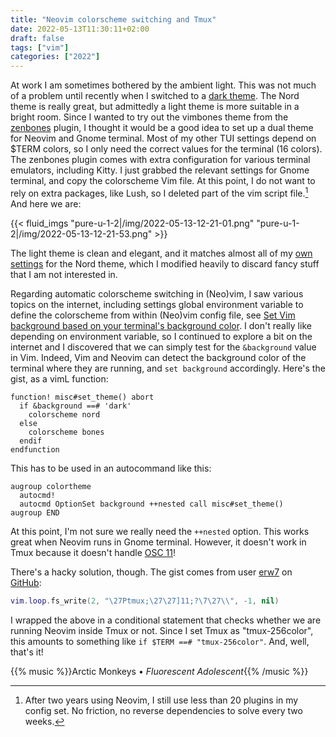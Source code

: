 ```yaml
---
title: "Neovim colorscheme switching and Tmux"
date: 2022-05-13T11:30:11+02:00
draft: false
tags: ["vim"]
categories: ["2022"]
---
```


At work I am sometimes bothered by the ambient light. This was not much of a problem until recently when I switched to a [dark theme]. The Nord theme is really great, but admittedly a light theme is more suitable in a bright room. Since I wanted to try out the vimbones theme from the [zenbones] plugin, I thought it would be a good idea to set up a dual theme for Neovim and Gnome terminal. Most of my other TUI settings depend on $TERM colors, so I only need the correct values for the terminal (16 colors). The zenbones plugin comes with extra configuration for various terminal emulators, including Kitty. I just grabbed the relevant settings for Gnome terminal, and copy the colorscheme Vim file. At this point, I do not want to rely on extra packages, like Lush, so I deleted part of the vim script file.[^1] And here we are:

{{< fluid_imgs
"pure-u-1-2|/img/2022-05-13-12-21-01.png"
"pure-u-1-2|/img/2022-05-13-12-21-53.png" >}}

The light theme is clean and elegant, and it matches almost all of my [own settings] for the Nord theme, which I modified heavily to discard fancy stuff that I am not interested in.

Regarding automatic colorscheme switching in (Neo)vim, I saw various topics on the internet, including settings global environment variable to define the colorscheme from within (Neo)vim config file, see [Set Vim background based on your terminal's background color]. I don't really like depending on environment variable, so I continued to explore a bit on the internet and I discovered that we can simply test for the `&background` value in Vim. Indeed, Vim and Neovim can detect the background color of the terminal where they are running, and `set background` accordingly. Here's the gist, as a vimL function:

```
function! misc#set_theme() abort
  if &background ==# 'dark'
    colorscheme nord
  else
    colorscheme bones
  endif
endfunction
```

This has to be used in an autocommand like this:

```
augroup colortheme
  autocmd!
  autocmd OptionSet background ++nested call misc#set_theme()
augroup END
```

At this point, I'm not sure we really need the `++nested` option. This works great when Neovim runs in Gnome terminal. However, it doesn't work in Tmux because it doesn't handle [OSC 11]!

There's a hacky solution, though. The gist comes from user [erw7] on [GitHub]:

```lua
vim.loop.fs_write(2, "\27Ptmux;\27\27]11;?\7\27\\", -1, nil)
```

I wrapped the above in a conditional statement that checks whether we are running Neovim inside Tmux or not. Since I set Tmux as "tmux-256color", this amounts to something like `if $TERM ==# "tmux-256color"`. And, well, that's it!

{{% music %}}Arctic Monkeys • _Fluorescent Adolescent_{{% /music %}}

[^1]: After two years using Neovim, I still use less than 20 plugins in my config set. No friction, no reverse dependencies to solve every two weeks.

[dark theme]: /post/regolith-desktop/
[zenbones]: https://github.com/mcchrish/zenbones.nvim
[osc 11]: https://github.com/tmux/tmux/issues/1919
[github]: https://github.com/neovim/neovim/issues/17070
[erw7]: https://github.com/neovim/neovim/issues/17070#issuecomment-1086775760
[own settings]: /post/on-color-scheme/
[set vim background based on your terminal's background color]: https://joshtronic.com/2018/06/04/set-vim-background-based-on-your-terminals-background-color/

